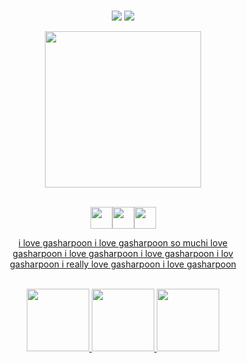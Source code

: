 <div align="center">

 <br>![](https://komarev.com/ghpvc/?username=gentlehandsplease&style=flat-square&label=studs&color=000000) <img src="https://64.media.tumblr.com/2c894944273552ec7b527c969e9c64d0/22446b416299184a-c8/s75x75_c1/297b3a07366c0695c7131feefb7992a60a175714.gifv">

<img src="https://64.media.tumblr.com/788ac6266c78df1e5a7751bc7084bc2b/4160be3cc2b84620-c7/s250x400/4a07a79cfeec93da7db5823ae736738d6cadf31b.gifv" width="250">

<br><a href="https://rentry.co/PLEASEREADTHS"><img src="https://64.media.tumblr.com/4ed0d5fb56ae43119bfbf90d04df898e/891b3ce5ff305b33-3a/s400x600/9cb574f77ebbc67afcf27eb4430b10b7ae9dc92f.pnj" height="35"/><a href="https://youvegotmail.atabook.org/"><img src="https://64.media.tumblr.com/7c2b604394b09b03218f538ebc3dd09c/891b3ce5ff305b33-d6/s400x600/ae496fcd5759fe2ac3056dbcf91a8d49376fa360.pnj" height="35"/><a href="https://discordapp.com/users/610227726699200513"><img src="https://64.media.tumblr.com/07c232e78d14300b1e569228a8358e19/891b3ce5ff305b33-11/s400x600/074047ae021695a4c7781a2f4fb9b6217f71a24e.pnj" height="35"/>


i love gasharpoon i love gasharpoon so muchi love
<br>gasharpoon i love gasharpoon i love gasharpoon i lov
<br>gasharpoon i really love gasharpoon i love gasharpoon

<br><img src="https://64.media.tumblr.com/350f1ef0a2606ea6c8210974e8135e34/3c7512c789785a26-99/s100x200/ee7b1fb477672683a8e87bcb7d81a7750a8414a0.pnj" width="100"> <img src="https://64.media.tumblr.com/ef27b3d57c6dbfb976d43d470c4113e2/4563b7e1e7a264b5-fb/s100x200/4f7a7ce16fd8a68db36cb2e6f3eb696ec22f9554.gifv" width="100"> <img src="https://64.media.tumblr.com/d02cae2f6908a79c7160d75773575b39/e769e4fbde413e9b-ca/s100x200/63d632272555d4dce8c993ac2735a3c81fe4a50f.pnj" width="100">
